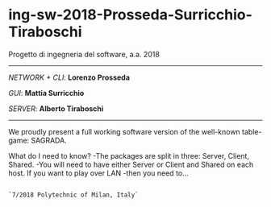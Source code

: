 # ing-sw-2018-Prosseda-Surricchio-Tiraboschi
Progetto di ingegneria del software, a.a. 2018

********************************************************

_NETWORK + CLI_: **Lorenzo Prosseda**

_GUI_: **Mattia Surricchio**

_SERVER_: **Alberto Tiraboschi**

********************************************************

We proudly present a full working software version of the well-known table-game: SAGRADA.

What do I need to know?
-The packages are split in three: Server, Client, Shared. 
-You will need to have either Server or Client and Shared on each host. If you want to play over LAN 
-then you need to...




                                                                            `7/2018 Polytechnic of Milan, Italy`